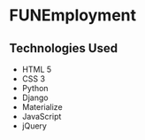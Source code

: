 # FUNEmployment

## Technologies Used

* HTML 5
* CSS 3
* Python
* Django
* Materialize
* JavaScript
* jQuery
